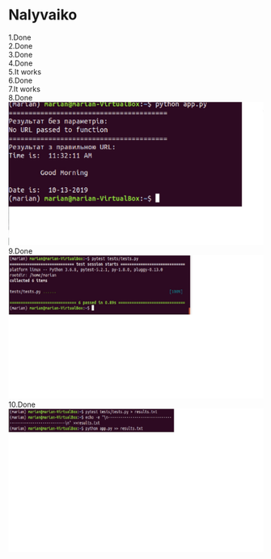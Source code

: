 # Nalyvaiko  
1.Done  
2.Done  
3.Done  
4.Done  
5.It works  
6.Done  
7.It works  
8.Done ![Image alt](img/8.jpg)  
9.Done ![Image alt](img/9.jpg)  
10.Done ![Image alt](img/10.jpg)
